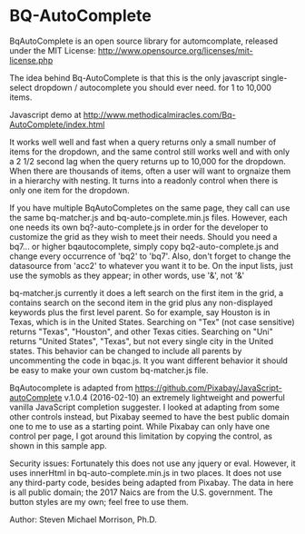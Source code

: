 # BQ-AutoComplete
BqAutoComplete is an open source library for automcomplate, released under the MIT License: http://www.opensource.org/licenses/mit-license.php

The idea behind Bq-AutoComplete is that this is the only javascript single-select dropdown / autocomplete you should ever need. for 1 to 10,000 items.

Javascript demo at http://www.methodicalmiracles.com/Bq-AutoComplete/index.html

It works well well and fast when a query returns only a small number of items for the dropdown, 
and the same control still works well and with only a 2 1/2 second lag when the query returns up to 10,000 for the dropdown. 
When there are thousands of items, often a user will want to orgnaize them in a hierarchy with nesting. 
It turns into a readonly control when there is only one item for the dropdown.

If you have multiple BqAutoCompletes on the same page, they call can use the same bq-matcher.js and bq-auto-complete.min.js files.
However, each one needs its own bq?-auto-complete.js in order for the developer to customize the grid as they wish to meet their needs.
Should you need a bq7... or higher bqautocomplete, simply copy bq2-auto-complete.js and change every occurrence of 'bq2' to 'bq7'.
Also, don't forget to change the datasource from 'acc2' to whatever you want it to be.
On the input lists, just use the symobls as they appear; in other words, use '&', not '&amp;'

bq-matcher.js currently it does a left search on the first item in the grid, a contains search on the second item in the grid plus any non-displayed keywords plus the first level parent.
So for example, say Houston is in Texas, which is in the United States. Searching on "Tex" (not case sensitive) returns "Texas", "Houston", and other Texas cities.
Searching on "Uni" returns "United States", "Texas", but not every single city in the United states.
This behavior can be changed to include all parents by uncommenting the code in bqac.js.
It you want different behavior it should be easy to make your own custom bq-matcher.js file.

BqAutocomplete is adapted from https://github.com/Pixabay/JavaScript-autoComplete v.1.0.4 (2016-02-10) an extremely lightweight and powerful vanilla JavaScript completion suggester.
I looked at adapting from some other controls instead, but Pixabay seemed to have the best public domain one to me to use as a starting point.
While Pixabay can only have one control per page, I got around this limitation by copying the control, as shown in this sample app.

Security issues: Fortunately this does not use any jquery or eval. However, it uses innerHtml in bq-auto-complete.min.js in two places.
It does not use any third-party code, besides being adapted from Pixabay.
The data in here is all public domain; the 2017 Naics are from the U.S. government.
The button styles are my own; feel free to use them.

Author: Steven Michael Morrison, Ph.D.

